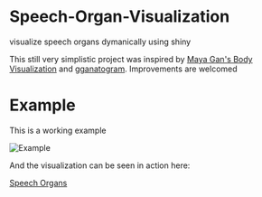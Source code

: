 # Speech-Organ-Visualization
visualize speech organs dymanically using shiny

This still very simplistic project was inspired by [Maya Gan's Body Visualization](https://github.com/MayaGans/Human-Body-Rendering-HTML) and [gganatogram](https://github.com/jespermaag/gganatogram). Improvements are welcomed

# Example

This is a working example

![Example](https://whoop.ch/example.png "Example")

And the visualization can be seen in action here:

[Speech Organs](https://whoop.shinyapps.io/Speech_Organs/)



